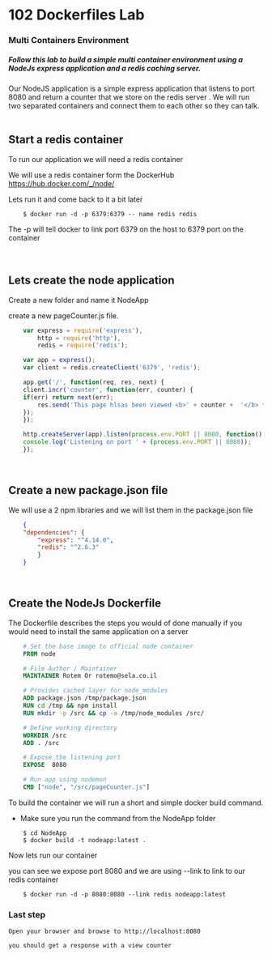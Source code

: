 # 102 Dockerfiles Lab

### Multi Containers Environment 

##### Follow this lab to build a simple multi container environment using a NodeJs express application and a redis caching server.

Our NodeJS application is a simple express application that listens to port 8080 and return a counter that we store on the  redis server .
We will run two separated containers and connect them to each other so they can talk. 
<br>
<br>
## Start a redis container 
To run our application we will need a redis container 

We will use a redis container form the DockerHub https://hub.docker.com/_/node/

Lets run it and come back to it a bit later 

```{r, engine='bash', count_lines}
    $ docker run -d -p 6379:6379 -- name redis redis
```

The -p will tell docker to link port 6379 on the host to 6379 port on the container  
<br>
<br>

## Lets create the node application 
Create a new folder and name it NodeApp

create a new pageCounter.js file.

```javascript
    var express = require('express'),
        http = require('http'),
        redis = require('redis');

    var app = express();
    var client = redis.createClient('6379', 'redis');

    app.get('/', function(req, res, next) {
    client.incr('counter', function(err, counter) {
    if(err) return next(err);
        res.send('This page hlsas been viewed <b>' + counter +  '</b> times!');
    });
    });

    http.createServer(app).listen(process.env.PORT || 8080, function() {
    console.log('Listening on port ' + (process.env.PORT || 8080));
    });
```
<br>

## Create a new package.json file
We will use a 2 npm libraries and we will list them in the package.json file 

```json
    {
    "dependencies": {
        "express": "^4.14.0",
        "redis": "^2.6.3"
        }
    }
```
<br>

## Create the NodeJs Dockerfile 
The Dockerfile describes the steps you would of done manually if you would need to install the same application on a server 

```Dockerfile 
    # Set the base image to official node container
    FROM node

    # File Author / Maintainer
    MAINTAINER Rotem Or rotemo@sela.co.il

    # Provides cached layer for node_modules
    ADD package.json /tmp/package.json
    RUN cd /tmp && npm install
    RUN mkdir -p /src && cp -a /tmp/node_modules /src/

    # Define working directory
    WORKDIR /src
    ADD . /src

    # Expose the listening port 
    EXPOSE  8080

    # Run app using nodemon
    CMD ["node", "/src/pageCounter.js"]
```

To build the container we will run a short and simple docker build command.

* Make sure you run the command from the NodeApp folder 

```{r, engine='bash', count_lines}
    $ cd NodeApp
    $ docker build -t nodeapp:latest .
```

Now lets run our container

you can see we expose port 8080
and we are using --link to link to our redis container 


```{r, engine='bash', count_lines}
    $ docker run -d -p 8080:8080 --link redis nodeapp:latest 
```

### Last step 

    Open your browser and browse to http://localhost:8080 

    you should get a response with a view counter 

